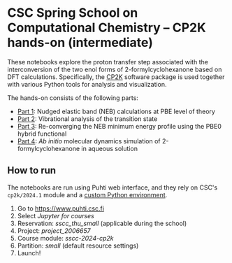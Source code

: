 # CSC Spring School on Computational Chemistry – CP2K hands-on (intermediate)

These notebooks explore the proton transfer step associated with the
interconversion of the two enol forms of 2-formylcyclohexanone based on DFT
calculations. Specifically, the [CP2K](https://www.cp2k.org/) software package
is used together with various Python tools for analysis and visualization.

The hands-on consists of the following parts:

* [Part 1](Part-1-NEB/Part-1-NEB.ipynb): Nudged elastic band (NEB) calculations
  at PBE level of theory
* [Part 2](Part-2-NMA/Part-2-NMA.ipynb): Vibrational analysis of the transition
  state
* [Part 3](Part-3-Hybrid/Part-3-Hybrid.ipynb): Re-converging the NEB minimum
  energy profile using the PBE0 hybrid functional
* [Part 4](Part-4-AIMD/Part-4-AIMD.ipynb): *Ab initio* molecular dynamics
  simulation of 2-formylcyclohexanone in aqueous solution

## How to run

The notebooks are run using Puhti web interface, and they rely on CSC's
`cp2k/2024.1` module and a [custom Python environment](def.yml).

1. Go to <https://www.puhti.csc.fi>
2. Select *Jupyter for courses*
3. Reservation: *sscc_thu_small* (applicable during the school)
4. Project: *project_2006657*
5. Course module: *sscc-2024-cp2k*
6. Partition: *small* (default resource settings)
7. Launch!
